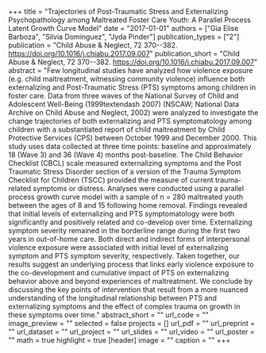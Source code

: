 +++
title = "Trajectories of Post-Traumatic Stress and Externalizing Psychopathology among Maltreated Foster Care Youth: A Parallel Process Latent Growth Curve Model"
date = "2017-01-01"
authors = ["Gia Elise Barboza", "Silvia Dominguez", "Jyda Pinder"]
publication_types = ["2"]
publication = "Child Abuse & Neglect, 72 370--382. https://doi.org/10.1016/j.chiabu.2017.09.007"
publication_short = "Child Abuse & Neglect, 72 370--382. https://doi.org/10.1016/j.chiabu.2017.09.007"
abstract = "Few longitudinal studies have analyzed how violence exposure (e.g. child maltreatment, witnessing community violence) influence both externalizing and Post-Traumatic Stress (PTS) symptoms among children in foster care. Data from three waves of the National Survey of Child and Adolescent Well-Being (1999textendash 2007) (NSCAW; National Data Archive on Child Abuse and Neglect, 2002) were analyzed to investigate the change trajectories of both externalizing and PTS symptomatology among children with a substantiated report of child maltreatment by Child Protective Services (CPS) between October 1999 and December 2000. This study uses data collected at three time points: baseline and approximately 18 (Wave 3) and 36 (Wave 4) months post-baseline. The Child Behavior Checklist (CBCL) scale measured externalizing symptoms and the Post Traumatic Stress Disorder section of a version of the Trauma Symptom Checklist for Children (TSCC) provided the measure of current trauma-related symptoms or distress. Analyses were conducted using a parallel process growth curve model with a sample of n = 280 maltreated youth between the ages of 8 and 15 following home removal. Findings revealed that initial levels of externalizing and PTS symptomatology were both significantly and positively related and co-develop over time. Externalizing symptom severity remained in the borderline range during the first two years in out-of-home care. Both direct and indirect forms of interpersonal violence exposure were associated with initial level of externalizing symptom and PTS symptom severity, respectively. Taken together, our results suggest an underlying process that links early violence exposure to the co-development and cumulative impact of PTS on externalizing behavior above and beyond experiences of maltreatment. We conclude by discussing the key points of intervention that result from a more nuanced understanding of the longitudinal relationship between PTS and externalizing symptoms and the effect of complex trauma on growth in these symptoms over time."
abstract_short = ""
url_code = ""
image_preview = ""
selected = false
projects = []
url_pdf = ""
url_preprint = ""
url_dataset = ""
url_project = ""
url_slides = ""
url_video = ""
url_poster = ""
math = true
highlight = true
[header]
image = ""
caption = ""
+++
